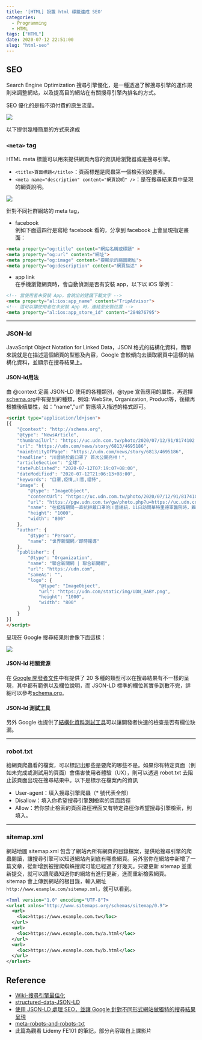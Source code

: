 ```yaml
---
title: '[HTML] 設置 html 標籤達成 SEO'
categories:
  - Programming
  - HTML
tags: ["HTML"]
date: 2020-07-12 22:51:00
slug: "html-seo"
---
```

## SEO
Search Engine Optimization 搜尋引擎優化，是一種透過了解搜尋引擎的運作規則來調整網站，以及提高目的網站在有關搜尋引擎內排名的方式。
<!--more-->
SEO 優化的是指不須付費的原生流量。

![](https://imgur.com/2EAfGvU.png)

以下提供幾種簡單的方式來達成

### `<meta>` tag
HTML meta 標籤可以用來提供網頁內容的資訊給瀏覽器或是搜尋引擎。
- `<title>頁面標題</title>`：頁面標題是爬蟲第一個檢索到的要素。
- `<meta name="description" content="網頁說明" />`：是在搜尋結果頁中呈現的網頁說明。

![](https://imgur.com/3zYVPix.png)

針對不同社群網站的 meta tag，
- facebook  
例如下面這四行是寫給 facebook 看的，分享到 facebook 上會呈現指定畫面：
```html
<meta property="og:title" content="網站名稱或標題" >
<meta property="og:url" content="網址">
<meta property="og:image" content="要顯示的縮圖網址">
<meta property="og:description" content="網頁描述" >
```
- app link  
在手機瀏覽網頁時，會自動偵測是否有安裝 app，以下以 iOS 舉例：　　
    
```html
<!-- 當使用者未安裝 App，會跳出的建議下載文字 -->
<meta property="al:ios:app_name" content="TripAdvisor">
<!-- 這可以讓使用者在未安裝 App 時，連結至安裝位置 -->
<meta property="al:ios:app_store_id" content="284876795">
```

----------------------
### JSON-ld
JavaScript Object Notation for Linked Data，JSON 格式的結構化資料，簡單來說就是在描述這個網頁的型態及內容，Google 會較傾向去讀取網頁中這樣的結構化資料，並顯示在搜尋結果上。

#### JSON-ld用法
由 @context  定義 JSON-LD 使用的各種類別，@type 宣告應用的屬性，再選擇[schema.org](https://schema.org/docs/full.html)中有提到的種類，例如: WebSite, Organization, Product等，後續再根據後續屬性，如："name","url" 對應填入描述的格式即可。
```html
<script type="application/ld+json">
[{
	"@context": "http://schema.org",
	"@type": "NewsArticle",
	"thumbnailUrl": "https://uc.udn.com.tw/photo/2020/07/12/91/8174102.jpg",
	"url": "https://udn.com/news/story/6813/4695186",
	"mainEntityOfPage": "https://udn.com/news/story/6813/4695186",
	"headline": "川普終於戴口罩了 首次公開亮相！",
	"articleSection": "全球",
	"datePublished": "2020-07-12T07:19:07+08:00",
	"dateModified": "2020-07-12T21:06:13+08:00",
	"keywords": "口罩,疫情,川普,福特",	
	"image": {
		"@type": "ImageObject",
		"contentUrl": "https://uc.udn.com.tw/photo/2020/07/12/91/8174102.jpg",
		"url": "https://pgw.udn.com.tw/gw/photo.php?u=https://uc.udn.com.tw/photo/2020/07/12/91/8174102.jpg&s=Y&x=0&y=0&sw=652&sh=435&exp=3600",
		"name": "在疫情期間一直抗拒戴口罩的川普總統，11日訪問華特里德軍醫院時，難得地戴上口罩；這是他自新冠疫情爆發以來，首度戴著口罩公開亮相。美聯社",
		"height": "1000",
		"width": "800"
	},
	"author": {
		"@type": "Person",
		"name": "世界新聞網／即時報導"
	},
	"publisher": {
		"@type": "Organization",
		"name": "聯合新聞網 | 聯合新聞網",
		"url": "https://udn.com",
		"sameAs": "",
		"logo": {
			"@type": "ImageObject",
			"url": "https://udn.com/static/img/UDN_BABY.png",
			"height": "1000",
			"width": "800"
		}
	}
}]
</script>
```

呈現在 Google 搜尋結果則會像下面這樣：

![](https://imgur.com/slB8jwM.png)

#### JSON-ld 相關資源
在 [Google 開發者文件](https://developers.google.com/search/docs/data-types/article)中有提供了 20 多種的類型可以在搜尋結果有不一樣的呈現，其中都有範例以及欄位說明，而 JSON-LD 標準的欄位其實多到數不完，詳細可以參考[schema.org](https://schema.org/)。

#### JSON-ld 測試工具
另外 Google 也提供了[結構化資料測試工具](https://search.google.com/structured-data/testing-tool)可以讓開發者快速的檢查是否有欄位缺漏。

-------------------------

### robot.txt
給網頁爬蟲看的檔案，可以標記出那些是要爬的哪些不是。如果你有特定頁面（例如未完成或測試用的頁面）會傷害使用者體驗（UX），則可以透過 robot.txt 去阻止該頁面出現在搜尋結果中。以下是標示在檔案內的資訊
- User-agent：填入搜尋引擎爬蟲（* 號代表全部）
- Disallow：填入你希望搜尋引擎**別**檢索的頁面路徑
- Allow：若你禁止檢索的頁面路徑裡面又有特定路徑你希望搜尋引擎檢索，則填入。

---------------

### sitemap.xml
網站地圖 sitemap.xml 包含了網站內所有網頁的目錄檔案，提供給搜尋引擎的爬蟲閱讀，讓搜尋引擎可以知道網站內到底有哪些網頁。另外當你在網站中新增了一篇文章，從新增到被搜爬蜘蛛搜爬可能已經過了好幾天。只要更新 sitemap 並重新提交，就可以讓爬蟲知道你的網站有進行更新，進而重新檢索網頁。  
sitemap 會上傳到網站的根目錄，輸入網址 `http://www.example.com/sitemap.xml`，就可以看到。

```xml
<?xml version="1.0" encoding="UTF-8"?>
<urlset xmlns="http://www.sitemaps.org/schemas/sitemap/0.9">
  <url>
    <loc>https://www.example.com.tw</loc>
  </url>
  <url>
    <loc>https://www.example.com.tw/a.html</loc>
  </url>
  <url>
    <loc>https://www.example.com.tw/b.html</loc>
  </url>
</urlset>
```

## Reference
- [Wiki-搜尋引擎最佳化
](https://zh.wikipedia.org/wiki/%E6%90%9C%E5%B0%8B%E5%BC%95%E6%93%8E%E6%9C%80%E4%BD%B3%E5%8C%96)  
- [structured-data-JSON-LD](https://www.webdesigns.com.tw/structured-data-JSON-LD.asp)  
- [使用 JSON-LD 處理 SEO，並讓 Google 針對不同形式網站做獨特的搜尋結果呈現](https://medium.com/@z3388638/%E4%BD%BF%E7%94%A8-json-ld-%E8%99%95%E7%90%86-seo-%E4%B8%A6%E8%AE%93-google-%E9%87%9D%E5%B0%8D%E4%B8%8D%E5%90%8C%E5%BD%A2%E5%BC%8F%E7%B6%B2%E7%AB%99%E5%81%9A%E7%8D%A8%E7%89%B9%E7%9A%84%E6%90%9C%E5%B0%8B%E7%B5%90%E6%9E%9C%E5%91%88%E7%8F%BE-9c74783c017a)  
- [meta-robots-and-robots-txt](https://www.yesharris.com/meta-robots-and-robots-txt/)  
- 此篇為觀看 Lidemy FE101 的筆記，部分內容取自上課影片
